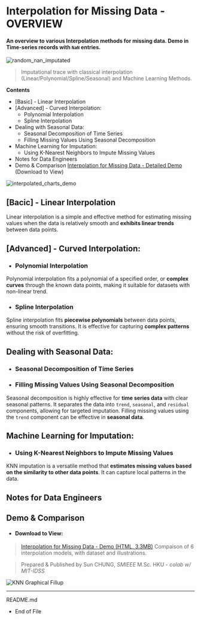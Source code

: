 # Interpolation for Missing Data - OVERVIEW

#### An overview to various Interpolation methods for missing data. Demo in Time-series records with `NaN` entries.
![random_nan_imputated](https://github.com/ieee-sun/interpolation/assets/172009644/7766fc70-931b-45b4-b2c0-9a4b346ce0f9)
  > Imputational trace with classical interpolation (Linear/Polynomial/Spline/Seasonal) and Machine Learning Methods.
> 
**Contents**
* [Basic] - Linear Interpolation
* [Advanced] - Curved Interpolation:
  * Polynomial Interpolation
  * Spline Interpolation
* Dealing with Seasonal Data:
  * Seasonal Decomposition of Time Series
  * Filling Missing Values Using Seasonal Decomposition
* Machine Learning for Imputation:
  * Using K-Nearest Neighbors to Impute Missing Values
* Notes for Data Engineers
* Demo & Comparison
[Interpolation for Missing Data - Detailed Demo](https://github.com/ieee-sun/interpolation/blob/4c2bb574bbb4805d9ae468ae8bb9f81b804b10ac/Interpolation%20for%20Missing%20Data%20-%20Overview%20-%20Demo.html)
(Download to View)

![interpolated_charts_demo](https://github.com/ieee-sun/interpolation/assets/172009644/c40d4ed3-ee58-4c8d-ae5f-1a9bc245625c)
## [Bacic] - Linear Interpolation
Linear interpolation is a simple and effective method for estimating missing values when the data is relatively smooth and **exhibits linear trends** between data points.

## [Advanced] - Curved Interpolation:
- ### Polynomial Interpolation
Polynomial interpolation fits a polynomial of a specified order, or **complex curves** through the known data points, making it suitable for datasets with non-linear trend.
- ### Spline Interpolation
Spline interpolation fits **piecewise polynomials** between data points, ensuring smooth transitions. It is effective for capturing **complex patterns** without the risk of overfitting.

## Dealing with Seasonal Data:
- ### Seasonal Decomposition of Time Series
- ### Filling Missing Values Using Seasonal Decomposition
Seasonal decomposition is highly effective for **time series data** with clear seasonal patterns. It separates the data into `trend`, `seasonal`, and `residual` components, allowing for targeted imputation. Filling missing values using the `trend` component can be effective in **seasonal data**.

## Machine Learning for Imputation:
- ### Using K-Nearest Neighbors to Impute Missing Values
KNN imputation is a versatile method that **estimates missing values based on the similarity to other data points**. It can capture local patterns in the data.

## Notes for Data Engineers
## Demo & Comparison
- #### Download to View:
> [Interpolation for Missing Data - Demo (HTML, 3.3MB)](https://github.com/ieee-sun/interpolation/blob/4c2bb574bbb4805d9ae468ae8bb9f81b804b10ac/Interpolation%20for%20Missing%20Data%20-%20Overview%20-%20Demo.html)
> Compaison of 6 interpolation models, with dataset and illustrations.

> Prepared & Published by Sun CHUNG, *SMIEEE* M.Sc. HKU - *colab w/ MIT-IDSS*


![KNN Graphical Fillup](https://github.com/ieee-sun/interpolation/assets/172009644/22125ae5-0707-477e-8acc-5e4e4f4c585d)

---

README.md
- End of File
